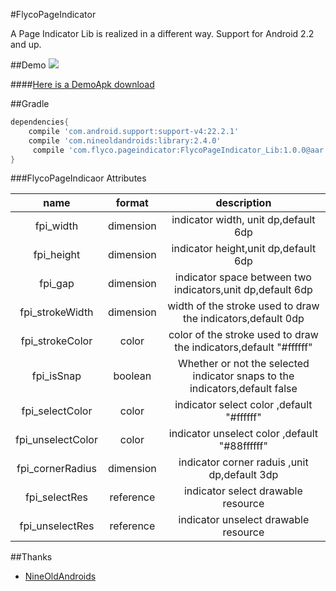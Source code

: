#FlycoPageIndicator

A Page Indicator Lib is realized in a different way. Support for Android 2.2 and up.

##Demo
![](https://github.com/H07000223/FlycoPageIndicator/blob/master/preview_FlycoPageIndicator.gif)

####[Here is a DemoApk download](http://fir.im/7qzm)

##Gradle

```groovy
dependencies{
    compile 'com.android.support:support-v4:22.2.1'
    compile 'com.nineoldandroids:library:2.4.0'
     compile 'com.flyco.pageindicator:FlycoPageIndicator_Lib:1.0.0@aar'
}
```

###FlycoPageIndicaor Attributes

|name|format|description|
|:---:|:---:|:---:|
| fpi_width | dimension | indicator width, unit dp,default 6dp
| fpi_height | dimension | indicator height,unit dp,default 6dp
| fpi_gap | dimension | indicator space between two indicators,unit dp,default 6dp
| fpi_strokeWidth | dimension | width of the stroke used to draw the indicators,default 0dp
| fpi_strokeColor | color | color of the stroke used to draw the indicators,default "#ffffff"
| fpi_isSnap | boolean | Whether or not the selected indicator snaps to the indicators,default false
| fpi_selectColor | color | indicator select color ,default "#ffffff"
| fpi_unselectColor | color | indicator unselect color ,default "#88ffffff" 
| fpi_cornerRadius | dimension | indicator corner raduis ,unit dp,default 3dp
| fpi_selectRes | reference | indicator select drawable resource
| fpi_unselectRes | reference | indicator unselect drawable resource


##Thanks
*   [NineOldAndroids](https://github.com/JakeWharton/NineOldAndroids)
